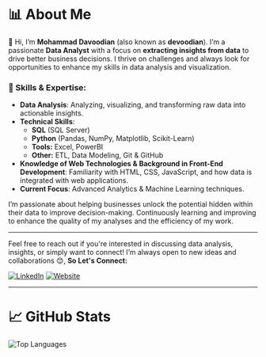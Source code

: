 # 📊 About Me

👋 Hi, I’m **Mohammad Davoodian** (also known as **devoodian**). I’m a passionate **Data Analyst** with a focus on **extracting insights from data** to drive better business decisions. I thrive on challenges and always look for opportunities to enhance my skills in data analysis and visualization.

### 💼 Skills & Expertise:
- **Data Analysis**: Analyzing, visualizing, and transforming raw data into actionable insights.
- **Technical Skills**:
  - **SQL** (SQL Server)
  - **Python** (Pandas, NumPy, Matplotlib, Scikit-Learn)
  - **Tools:** Excel, PowerBI
  - **Other:** ETL, Data Modeling, Git & GitHub
- **Knowledge of Web Technologies & Background in Front-End Development**: Familiarity with HTML, CSS, JavaScript, and how data is integrated with web applications.
- **Current Focus**: Advanced Analytics & Machine Learning techniques.

I’m passionate about helping businesses unlock the potential hidden within their data to improve decision-making. Continuously learning and improving to enhance the quality of my analyses and the efficiency of my work.

---

<!--
### 🛠️ Highlighted Projects:
1. 
-->
Feel free to reach out if you're interested in discussing data analysis, insights, or simply want to connect! I’m always open to new ideas and collaborations 😊, **So Let's Connect:**

<div>
  <a href="https://www.linkedin.com/in/devoodian" target="_blank"><img src="https://img.shields.io/badge/LinkedIn-0077B5?style=for-the-badge&logo=linkedin&logoColor=white" alt="LinkedIn"></a>
  <a href="https://www.devoodian.com" target="_blank"><img src="https://img.shields.io/badge/Website-6DA55F?style=for-the-badge&logo=google-chrome&logoColor=white" alt="Website"></a>
</div>

---
# 📈 GitHub Stats

![Top Languages](https://github-readme-stats.vercel.app/api/top-langs/?username=devoodian&layout=compact&theme=dark)
